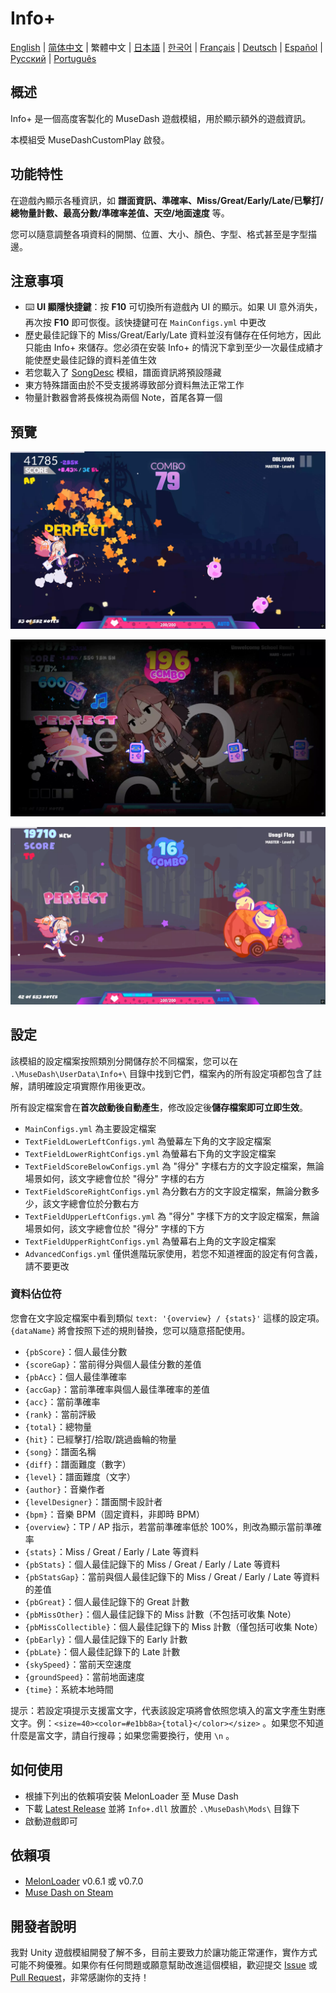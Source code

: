 # Info+

[English](README.md) | [简体中文](README_zh-CN.md) | 繁體中文 | [日本語](README_ja.md) | [한국어](README_ko.md) | [Français](README_fr.md) | [Deutsch](README_de.md) | [Español](README_es.md) | [Русский](README_ru.md) | [Português](README_pt.md)

## 概述

Info+ 是一個高度客製化的 MuseDash 遊戲模組，用於顯示額外的遊戲資訊。

本模組受 MuseDashCustomPlay 啟發。

## 功能特性

在遊戲內顯示各種資訊，如 **譜面資訊、準確率、Miss/Great/Early/Late/已擊打/總物量計數、最高分數/準確率差值、天空/地面速度** 等。

您可以隨意調整各項資料的開關、位置、大小、顏色、字型、格式甚至是字型描邊。

## 注意事項

- ⌨️ **UI 顯隱快捷鍵**：按 **F10** 可切換所有遊戲內 UI 的顯示。如果 UI 意外消失，再次按 **F10** 即可恢復。該快捷鍵可在 `MainConfigs.yml` 中更改
- 歷史最佳記錄下的 Miss/Great/Early/Late 資料並沒有儲存在任何地方，因此只能由 Info+ 來儲存。您必須在安裝 Info+ 的情況下拿到至少一次最佳成績才能使歷史最佳記錄的資料差值生效
- 若您載入了 [SongDesc](https://github.com/MDMods/SongDesc) 模組，譜面資訊將預設隱藏
- 東方特殊譜面由於不受支援將導致部分資料無法正常工作
- 物量計數器會將長條視為兩個 Note，首尾各算一個

## 預覽

![預覽1](static/Preview1.webp)

![預覽2](static/Preview2.webp)

![預覽3](static/Preview3.webp)

## 設定

該模組的設定檔案按照類別分開儲存於不同檔案，您可以在 `.\MuseDash\UserData\Info+\` 目錄中找到它們，檔案內的所有設定項都包含了註解，請明確設定項實際作用後更改。

所有設定檔案會在**首次啟動後自動產生**，修改設定後**儲存檔案即可立即生效**。

- `MainConfigs.yml` 為主要設定檔案
- `TextFieldLowerLeftConfigs.yml` 為螢幕左下角的文字設定檔案
- `TextFieldLowerRightConfigs.yml` 為螢幕右下角的文字設定檔案
- `TextFieldScoreBelowConfigs.yml` 為 "得分" 字樣右方的文字設定檔案，無論場景如何，該文字總會位於 "得分" 字樣的右方
- `TextFieldScoreRightConfigs.yml` 為分數右方的文字設定檔案，無論分數多少，該文字總會位於分數右方
- `TextFieldUpperLeftConfigs.yml` 為 "得分" 字樣下方的文字設定檔案，無論場景如何，該文字總會位於 "得分" 字樣的下方
- `TextFieldUpperRightConfigs.yml` 為螢幕右上角的文字設定檔案
- `AdvancedConfigs.yml` 僅供進階玩家使用，若您不知道裡面的設定有何含義，請不要更改

### 資料佔位符

您會在文字設定檔案中看到類似 `text: '{overview} / {stats}'` 這樣的設定項。`{dataName}` 將會按照下述的規則替換，您可以隨意搭配使用。

- `{pbScore}`：個人最佳分數
- `{scoreGap}`：當前得分與個人最佳分數的差值
- `{pbAcc}`：個人最佳準確率
- `{accGap}`：當前準確率與個人最佳準確率的差值
- `{acc}`：當前準確率
- `{rank}`：當前評級
- `{total}`：總物量
- `{hit}`：已經擊打/拾取/跳過齒輪的物量
- `{song}`：譜面名稱
- `{diff}`：譜面難度（數字）
- `{level}`：譜面難度（文字）
- `{author}`：音樂作者
- `{levelDesigner}`：譜面關卡設計者
- `{bpm}`：音樂 BPM（固定資料，非即時 BPM）
- `{overview}`：TP / AP 指示，若當前準確率低於 100%，則改為顯示當前準確率
- `{stats}`：Miss / Great / Early / Late 等資料
- `{pbStats}`：個人最佳記錄下的 Miss / Great / Early / Late 等資料
- `{pbStatsGap}`：當前與個人最佳記錄下的 Miss / Great / Early / Late 等資料的差值
- `{pbGreat}`：個人最佳記錄下的 Great 計數
- `{pbMissOther}`：個人最佳記錄下的 Miss 計數（不包括可收集 Note）
- `{pbMissCollectible}`：個人最佳記錄下的 Miss 計數（僅包括可收集 Note）
- `{pbEarly}`：個人最佳記錄下的 Early 計數
- `{pbLate}`：個人最佳記錄下的 Late 計數
- `{skySpeed}`：當前天空速度
- `{groundSpeed}`：當前地面速度
- `{time}`：系統本地時間

提示：若設定項提示支援富文字，代表該設定項將會依照您填入的富文字產生對應文字。例：`<size=40><color=#e1bb8a>{total}</color></size>` 。如果您不知道什麼是富文字，請自行搜尋；如果您需要換行，使用 `\n` 。

## 如何使用

- 根據下列出的依賴項安裝 MelonLoader 至 Muse Dash
- 下載 [Latest Release](https://github.com/KARPED1EM/MuseDashInfoPlus/releases) 並將 `Info+.dll` 放置於 `.\MuseDash\Mods\` 目錄下
- 啟動遊戲即可

## 依賴項

- [MelonLoader](https://github.com/LavaGang/MelonLoader/releases) v0.6.1 或 v0.7.0
- [Muse Dash on Steam](https://store.steampowered.com/app/774171/Muse_Dash/)

## 開發者說明

我對 Unity 遊戲模組開發了解不多，目前主要致力於讓功能正常運作，實作方式可能不夠優雅。如果你有任何問題或願意幫助改進這個模組，歡迎提交 [Issue](https://github.com/KARPED1EM/MuseDashInfoPlus/issues/new) 或 [Pull Request](https://github.com/KARPED1EM/MuseDashInfoPlus/compare)，非常感謝你的支持！
